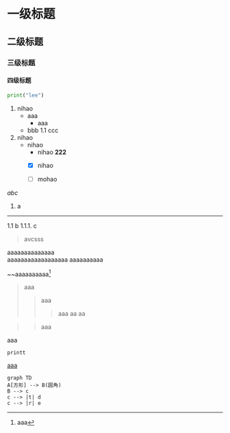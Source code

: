 # 一级标题
## 二级标题
### 三级标题
#### 四级标题
```python
print("lee")
```
1. nihao
    - aaa
        - aaa
    - bbb
1.1 ccc
2. nihao
    - nihao
        - nihao
        **222**
        - [x] nihao
        - [ ] mohao


*abc*
1. a
---
1.1 b
1.1.1. c
> avcsss

aaaaaaaaaaaaaa  
aaaaaaaaaaaaaaaaaa
aaaaaaaaaa

~~aaaaaaaaaa[^aacd]
[^aacd]: aaa
> aaa
>> aaa
>>> aaa
>> aa
> aa

>>aaa

aaa

    printt

[aaa](baidu.com)

```mermaid
graph TD
A[方形] --> B(圆角)
B --> c
c --> |t| d
c --> |r| e
```
